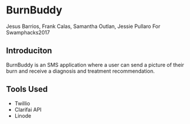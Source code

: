 # BurnBuddy 

Jesus Barrios, Frank Calas, Samantha Outlan, Jessie Pullaro
For Swamphacks2017

## Introduciton 

BurnBuddy is an SMS application where a user can send a picture of their burn and receive a diagnosis and treatment recommendation.


## Tools Used

+ Twillio
+ Clarifai API
+ Linode 
